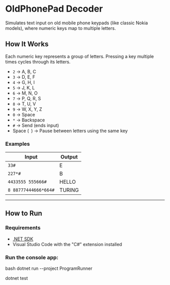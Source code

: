 # OldPhonePad Decoder

Simulates text input on old mobile phone keypads (like classic Nokia models), where numeric keys map to multiple letters.

## How It Works

Each numeric key represents a group of letters. Pressing a key multiple times cycles through its letters.

- `2` → A, B, C  
- `3` → D, E, F  
- `4` → G, H, I  
- `5` → J, K, L  
- `6` → M, N, O  
- `7` → P, Q, R, S  
- `8` → T, U, V  
- `9` → W, X, Y, Z  
- `0` → Space  
- `*` → Backspace  
- `#` → Send (ends input)  
- Space (` `) → Pause between letters using the same key

### Examples

| Input                           | Output  |
|--------------------------------|---------|
| `33#`                          | E       |
| `227*#`                        | B       |
| `4433555 555666#`              | HELLO   |
| `8 88777444666*664#`           | TURING  |

---

## How to Run

### Requirements

- [.NET SDK](https://dotnet.microsoft.com/)
- Visual Studio Code with the "C#" extension installed

### Run the console app:

bash
dotnet run --project ProgramRunner

dotnet test
